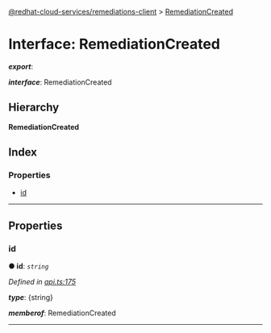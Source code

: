[@redhat-cloud-services/remediations-client](../README.md) > [RemediationCreated](../interfaces/remediationcreated.md)

# Interface: RemediationCreated

*__export__*: 

*__interface__*: RemediationCreated

## Hierarchy

**RemediationCreated**

## Index

### Properties

* [id](remediationcreated.md#id)

---

## Properties

<a id="id"></a>

###  id

**● id**: *`string`*

*Defined in [api.ts:175](https://github.com/RedHatInsights/javascript-clients/blob/master/packages/remediations/api.ts#L175)*

*__type__*: {string}

*__memberof__*: RemediationCreated

___

